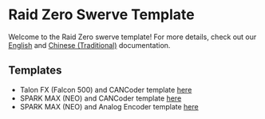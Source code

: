 # Raid Zero Swerve Template

Welcome to the Raid Zero swerve template! For more details, check out our [English](https://raidzero-swerve-docs.readthedocs.io/en/latest/) and 
[Chinese (Traditional)](https://raidzero-swerve-docs.readthedocs.io/zh_TW/latest/) documentation. 

## Templates

- Talon FX (Falcon 500) and CANCoder template [here](CTRE-Java-Command-Swerve-Template)
- SPARK MAX (NEO) and CANCoder template [here](REV-Java-Command-Swerve-Template)
- SPARK MAX (NEO) and Analog Encoder template [here](REV-Analog-Java-Command-Swerve-Template)
